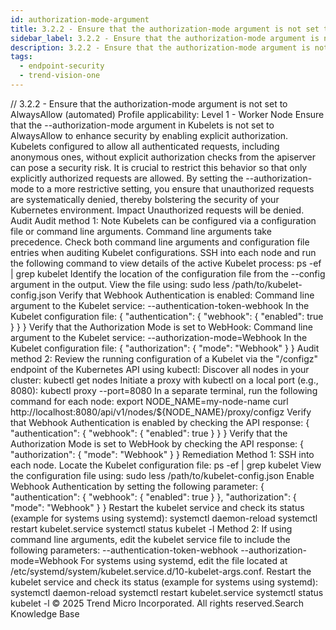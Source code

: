 ```yaml
---
id: authorization-mode-argument
title: 3.2.2 - Ensure that the authorization-mode argument is not set to AlwaysAllow (automated)
sidebar_label: 3.2.2 - Ensure that the authorization-mode argument is not set to AlwaysAllow (automated)
description: 3.2.2 - Ensure that the authorization-mode argument is not set to AlwaysAllow (automated)
tags:
  - endpoint-security
  - trend-vision-one
---
```


/*<![CDATA[*/ $('#title').html($('meta[name=map-description]').attr('content')); /*]]>*/ 3.2.2 - Ensure that the authorization-mode argument is not set to AlwaysAllow (automated) Profile applicability: Level 1 - Worker Node Ensure that the --authorization-mode argument in Kubelets is not set to AlwaysAllow to enhance security by enabling explicit authorization. Kubelets configured to allow all authenticated requests, including anonymous ones, without explicit authorization checks from the apiserver can pose a security risk. It is crucial to restrict this behavior so that only explicitly authorized requests are allowed. By setting the --authorization-mode to a more restrictive setting, you ensure that unauthorized requests are systematically denied, thereby bolstering the security of your Kubernetes environment. Impact Unauthorized requests will be denied. Audit Audit method 1: Note Kubelets can be configured via a configuration file or command line arguments. Command line arguments take precedence. Check both command line arguments and configuration file entries when auditing Kubelet configurations. SSH into each node and run the following command to view details of the active Kubelet process: ps -ef | grep kubelet Identify the location of the configuration file from the --config argument in the output. View the file using: sudo less /path/to/kubelet-config.json Verify that Webhook Authentication is enabled: Command line argument to the Kubelet service: --authentication-token-webhook In the Kubelet configuration file: { "authentication": { "webhook": { "enabled": true } } } Verify that the Authorization Mode is set to WebHook: Command line argument to the Kubelet service: --authorization-mode=Webhook In the Kubelet configuration file: { "authorization": { "mode": "Webhook" } } Audit method 2: Review the running configuration of a Kubelet via the "/configz" endpoint of the Kubernetes API using kubectl: Discover all nodes in your cluster: kubectl get nodes Initiate a proxy with kubectl on a local port (e.g., 8080): kubectl proxy --port=8080 In a separate terminal, run the following command for each node: export NODE_NAME=my-node-name curl http://localhost:8080/api/v1/nodes/${NODE_NAME}/proxy/configz Verify that Webhook Authentication is enabled by checking the API response: { "authentication": { "webhook": { "enabled": true } } } Verify that the Authorization Mode is set to WebHook by checking the API response: { "authorization": { "mode": "Webhook" } } Remediation Method 1: SSH into each node. Locate the Kubelet configuration file: ps -ef | grep kubelet View the configuration file using: sudo less /path/to/kubelet-config.json Enable Webhook Authentication by setting the following parameter: { "authentication": { "webhook": { "enabled": true } }, "authorization": { "mode": "Webhook" } } Restart the kubelet service and check its status (example for systems using systemd): systemctl daemon-reload systemctl restart kubelet.service systemctl status kubelet -l Method 2: If using command line arguments, edit the kubelet service file to include the following parameters: --authentication-token-webhook --authorization-mode=Webhook For systems using systemd, edit the file located at /etc/systemd/system/kubelet.service.d/10-kubelet-args.conf. Restart the kubelet service and check its status (example for systems using systemd): systemctl daemon-reload systemctl restart kubelet.service systemctl status kubelet -l © 2025 Trend Micro Incorporated. All rights reserved.Search Knowledge Base